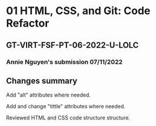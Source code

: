 # 01 HTML, CSS, and Git: Code Refactor

## GT-VIRT-FSF-PT-06-2022-U-LOLC 

### Annie Nguyen's submission 07/11/2022

## Changes summary

Add "alt" attributes where needed.

Add and change "tittle" attributes where needed. 

Reviewed HTML and CSS code structure structure.